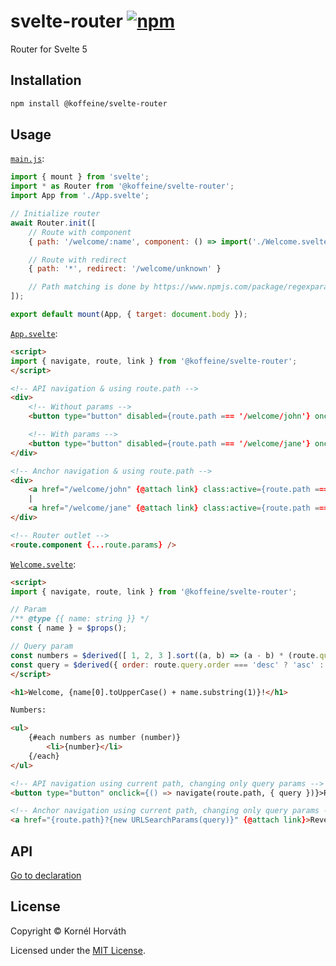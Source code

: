 <h1>
    svelte-router
    <a href="https://www.npmjs.com/package/@koffeine/svelte-router"><img alt="npm" src="https://img.shields.io/npm/v/@koffeine/svelte-router"></a>
</h1>

Router for Svelte 5

## Installation

```sh
npm install @koffeine/svelte-router
```

## Usage

[`main.js`](https://github.com/koffeine/svelte-router/blob/master/demo/main.js):

```js
import { mount } from 'svelte';
import * as Router from '@koffeine/svelte-router';
import App from './App.svelte';

// Initialize router
await Router.init([
    // Route with component
    { path: '/welcome/:name', component: () => import('./Welcome.svelte') },

    // Route with redirect
    { path: '*', redirect: '/welcome/unknown' }

    // Path matching is done by https://www.npmjs.com/package/regexparam
]);

export default mount(App, { target: document.body });
```

[`App.svelte`](https://github.com/koffeine/svelte-router/blob/master/demo/App.svelte):

```html
<script>
import { navigate, route, link } from '@koffeine/svelte-router';
</script>

<!-- API navigation & using route.path -->
<div>
    <!-- Without params -->
    <button type="button" disabled={route.path === '/welcome/john'} onclick={() => navigate('/welcome/john')}>Welcome John</button>

    <!-- With params -->
    <button type="button" disabled={route.path === '/welcome/jane'} onclick={() => navigate('/welcome/:name', { params: { name: 'jane' } })}>Welcome Jane</button>
</div>

<!-- Anchor navigation & using route.path -->
<div>
    <a href="/welcome/john" {@attach link} class:active={route.path === '/welcome/john'}>Welcome John</a>
    |
    <a href="/welcome/jane" {@attach link} class:active={route.path === '/welcome/jane'}>Welcome Jane</a>
</div>

<!-- Router outlet -->
<route.component {...route.params} />
```

[`Welcome.svelte`](https://github.com/koffeine/svelte-router/blob/master/demo/Welcome.svelte):

```html
<script>
import { navigate, route, link } from '@koffeine/svelte-router';

// Param
/** @type {{ name: string }} */
const { name } = $props();

// Query param
const numbers = $derived([ 1, 2, 3 ].sort((a, b) => (a - b) * (route.query.order === 'desc' ? -1 : 1)));
const query = $derived({ order: route.query.order === 'desc' ? 'asc' : 'desc' });
</script>

<h1>Welcome, {name[0].toUpperCase() + name.substring(1)}!</h1>

Numbers:

<ul>
    {#each numbers as number (number)}
        <li>{number}</li>
    {/each}
</ul>

<!-- API navigation using current path, changing only query params -->
<button type="button" onclick={() => navigate(route.path, { query })}>Reverse</button>

<!-- Anchor navigation using current path, changing only query params -->
<a href="{route.path}?{new URLSearchParams(query)}" {@attach link}>Reverse</a>
```

## API

[Go to declaration](https://github.com/koffeine/svelte-router/blob/master/src/index.d.ts)

## License

Copyright © Kornél Horváth

Licensed under the [MIT License](https://raw.githubusercontent.com/koffeine/svelte-router/refs/heads/master/LICENSE).
